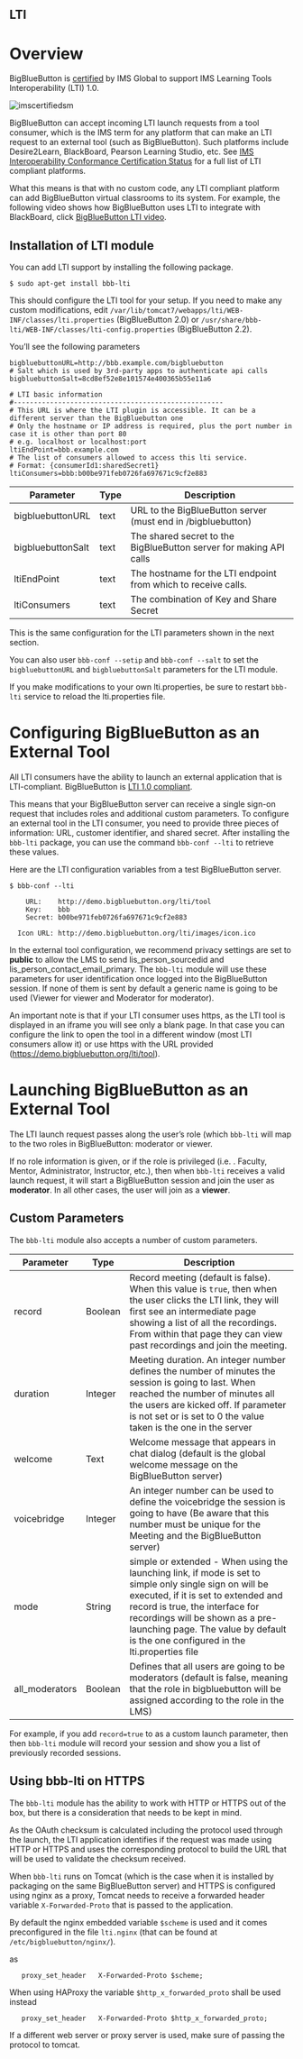 LTI
----------

Overview
==========

BigBlueButton is [certified](https://site.imsglobal.org/certifications/bigbluebutton-inc/36891/bigbluebutton) by IMS Global to support IMS Learning Tools Interoperability (LTI) 1.0.

![imscertifiedsm](https://docs.bigbluebutton.org/images/imscertifiedsm.png)

BigBlueButton can accept incoming LTI launch requests from a tool consumer, which is the IMS term for any platform that can make an LTI request to an external tool (such as BigBlueButton). Such platforms include Desire2Learn, BlackBoard, Pearson Learning Studio, etc. See [IMS Interoperability Conformance Certification Status](http://www.imsglobal.org/cc/statuschart.cfm) for a full list of LTI compliant platforms.

What this means is that with no custom code, any LTI compliant platform can add BigBlueButton virtual classrooms to its system. For example, the following video shows how BigBlueButton uses LTI to integrate with BlackBoard, click [BigBlueButton LTI video](https://www.youtube.com/watch?v=OSTGfvICYX4&feature=youtu.be&hd=1).

Installation of LTI module
----------

You can add LTI support by installing the following package.

```
$ sudo apt-get install bbb-lti

```

This should configure the LTI tool for your setup. If you need to make any custom modifications, edit `/var/lib/tomcat7/webapps/lti/WEB-INF/classes/lti.properties` (BigBlueButton 2.0) or `/usr/share/bbb-lti/WEB-INF/classes/lti-config.properties` (BigBlueButton 2.2).

You’ll see the following parameters

```
bigbluebuttonURL=http://bbb.example.com/bigbluebutton
# Salt which is used by 3rd-party apps to authenticate api calls
bigbluebuttonSalt=8cd8ef52e8e101574e400365b55e11a6

# LTI basic information
#----------------------------------------------------
# This URL is where the LTI plugin is accessible. It can be a different server than the BigBluebutton one
# Only the hostname or IP address is required, plus the port number in case it is other than port 80
# e.g. localhost or localhost:port
ltiEndPoint=bbb.example.com
# The list of consumers allowed to access this lti service.
# Format: {consumerId1:sharedSecret1}
ltiConsumers=bbb:b00be971feb0726fa697671c9cf2e883

```

|    Parameter    |Type|                           Description                            |
|-----------------|----|------------------------------------------------------------------|
|bigbluebuttonURL |text|   URL to the BigBlueButton server (must end in /bigbluebutton)   |
|bigbluebuttonSalt|text|The shared secret to the BigBlueButton server for making API calls|
|   ltiEndPoint   |text|  The hostname for the LTI endpoint from which to receive calls.  |
|  ltiConsumers   |text|             The combination of Key and Share Secret              |

This is the same configuration for the LTI parameters shown in the next section.

You can also user `bbb-conf --setip` and `bbb-conf --salt` to set the `bigbluebuttonURL` and `bigbluebuttonSalt` parameters for the LTI module.

If you make modifications to your own lti.properties, be sure to restart `bbb-lti` service to reload the lti.properties file.

Configuring BigBlueButton as an External Tool
==========

All LTI consumers have the ability to launch an external application that is LTI-compliant. BigBlueButton is [LTI 1.0 compliant](http://www.imsglobal.org/cc/detail.cfm?ID=172).

This means that your BigBlueButton server can receive a single sign-on request that includes roles and additional custom parameters. To configure an external tool in the LTI consumer, you need to provide three pieces of information: URL, customer identifier, and shared secret. After installing the `bbb-lti` package, you can use the command `bbb-conf --lti` to retrieve these values.

Here are the LTI configuration variables from a test BigBlueButton server.

```
$ bbb-conf --lti

    URL:    http://demo.bigbluebutton.org/lti/tool
    Key:    bbb
    Secret: b00be971feb0726fa697671c9cf2e883

  Icon URL: http://demo.bigbluebutton.org/lti/images/icon.ico

```

In the external tool configuration, we recommend privacy settings are set to **public** to allow the LMS to send lis\_person\_sourcedid and lis\_person\_contact\_email\_primary. The `bbb-lti` module will use these parameters for user identification once logged into the BigBlueButton session. If none of them is sent by default a generic name is going to be used (Viewer for viewer and Moderator for moderator).

An important note is that if your LTI consumer uses https, as the LTI tool is displayed in an iframe you will see only a blank page. In that case you can configure the link to open the tool in a different window (most LTI consumers allow it) or use https with the URL provided (https://demo.bigbluebutton.org/lti/tool).

Launching BigBlueButton as an External Tool
==========

The LTI launch request passes along the user’s role (which `bbb-lti` will map to the two roles in BigBlueButton: moderator or viewer.

If no role information is given, or if the role is privileged (i.e. . Faculty, Mentor, Administrator, Instructor, etc.), then when `bbb-lti` receives a valid launch request, it will start a BigBlueButton session and join the user as **moderator**. In all other cases, the user will join as a **viewer**.

Custom Parameters
----------

The `bbb-lti` module also accepts a number of custom parameters.

|   Parameter   | Type  |                                                                                                                                               Description                                                                                                                                               |
|---------------|-------|---------------------------------------------------------------------------------------------------------------------------------------------------------------------------------------------------------------------------------------------------------------------------------------------------------|
|    record     |Boolean|                     Record meeting (default is false). When this value is `true`, then when the user clicks the LTI link, they will first see an intermediate page showing a list of all the recordings. From within that page they can view past recordings and join the meeting.                      |
|   duration    |Integer|                            Meeting duration. An integer number defines the number of minutes the session is going to last. When reached the number of minutes all the users are kicked off. If parameter is not set or is set to 0 the value taken is the one in the server                             |
|    welcome    | Text  |                                                                                             Welcome message that appears in chat dialog (default is the global welcome message on the BigBlueButton server)                                                                                             |
|  voicebridge  |Integer|                                                              An integer number can be used to define the voicebridge the session is going to have (Be aware that this number must be unique for the Meeting and the BigBlueButton server)                                                               |
|     mode      |String |simple or extended - When using the launching link, if mode is set to simple only single sign on will be executed, if it is set to extended and record is true, the interface for recordings will be shown as a pre-launching page. The value by default is the one configured in the lti.properties file|
|all\_moderators|Boolean|                                                                     Defines that all users are going to be moderators (default is false, meaning that the role in bigbluebutton will be assigned according to the role in the LMS)                                                                      |

For example, if you add `record=true` to as a custom launch parameter, then then `bbb-lti` module will record your session and show you a list of previously recorded sessions.

Using bbb-lti on HTTPS
----------

The `bbb-lti` module has the ability to work with HTTP or HTTPS out of the box, but there is a consideration that needs to be kept in mind.

As the OAuth checksum is calculated including the protocol used through the launch, the LTI application identifies if the request was made using HTTP or HTTPS and uses the corresponding protocol to build the URL that will be used to validate the checksum received.

When `bbb-lti` runs on Tomcat (which is the case when it is installed by packaging on the same BigBlueButton server) and HTTPS is configured using nginx as a proxy, Tomcat needs to receive a forwarded header variable `X-Forwarded-Proto` that is passed to the application.

By default the nginx embedded variable `$scheme` is used and it comes preconfigured in the file `lti.nginx` (that can be found at `/etc/bigbluebutton/nginx/`).

as

```
   proxy_set_header   X-Forwarded-Proto $scheme;

```

When using HAProxy the variable `$http_x_forwarded_proto` shall be used instead

```
   proxy_set_header   X-Forwarded-Proto $http_x_forwarded_proto;

```

If a different web server or proxy server is used, make sure of passing the protocol to tomcat.
